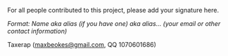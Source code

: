 For all people contributed to this project, please add your signature here.

*Format: Name aka alias (if you have one) aka alias... (your email or other contact information)*



Taxerap (maxbeokes@gmail.com, QQ 1070601686)
